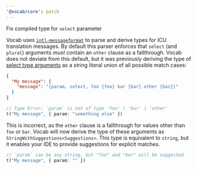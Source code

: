 ```yaml
---
'@vocab/core': patch
---
```


Fix compiled type for `select` parameter

Vocab uses [`intl-messageformat`][intl-messageformat] to parse and derive types for ICU translation messages.
By default this parser enforces that `select` (and `plural`) arguments _must_ contain an `other` clause as a fallthrough.
Vocab does not deviate from this default, but it was previously deriving the type of [select type arguments] as a string literal union of all possible match cases:

```json
{
  "My message": {
    "message": "{param, select, foo {foo} bar {bar} other {baz}}"
  }
}
```

```ts
// Type Error: `param` is not of type 'foo' | 'bar' | 'other'
t("My message", { param: "something else" })
```

This is incorrect, as the `other` clause is a fallthrough for values other than `foo` or `bar`.
Vocab will now derive the type of these arguments as `StringWithSuggestions<Suggestions>`.
This type is equivalent to `string`, but it enables your IDE to provide suggestions for explicit matches.

```ts
// `param` can be any string, but "foo" and "bar" will be suggested
t("My message", { param: "" })
```

[intl-messageformat]: https://www.npmjs.com/package/intl-messageformat
[select type arguments]: https://formatjs.io/docs/core-concepts/icu-syntax/#select-format
